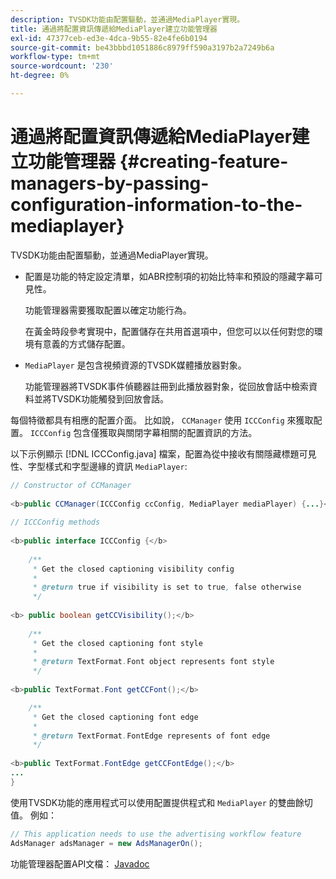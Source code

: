 ```yaml
---
description: TVSDK功能由配置驅動，並通過MediaPlayer實現。
title: 通過將配置資訊傳遞給MediaPlayer建立功能管理器
exl-id: 47377ceb-ed3e-4dca-9b55-82e4fe6b0194
source-git-commit: be43bbbd1051886c8979ff590a3197b2a7249b6a
workflow-type: tm+mt
source-wordcount: '230'
ht-degree: 0%

---
```


# 通過將配置資訊傳遞給MediaPlayer建立功能管理器 {#creating-feature-managers-by-passing-configuration-information-to-the-mediaplayer}

TVSDK功能由配置驅動，並通過MediaPlayer實現。

* 配置是功能的特定設定清單，如ABR控制項的初始比特率和預設的隱藏字幕可見性。

   功能管理器需要獲取配置以確定功能行為。

   在黃金時段參考實現中，配置儲存在共用首選項中，但您可以以任何對您的環境有意義的方式儲存配置。

* `MediaPlayer` 是包含視頻資源的TVSDK媒體播放器對象。

   功能管理器將TVSDK事件偵聽器註冊到此播放器對象，從回放會話中檢索資料並將TVSDK功能觸發到回放會話。

每個特徵都具有相應的配置介面。 比如說， `CCManager` 使用 `ICCConfig` 來獲取配置。 `ICCConfig` 包含僅獲取與關閉字幕相關的配置資訊的方法。

以下示例顯示 [!DNL ICCConfig.java] 檔案，配置為從中接收有關隱藏標題可見性、字型樣式和字型邊緣的資訊 `MediaPlayer`:

```java
// Constructor of CCManager 
 
<b>public CCManager(ICCConfig ccConfig, MediaPlayer mediaPlayer) {...}</b> 
  
// ICCConfig methods 
 
<b>public interface ICCConfig {</b> 
  
    /** 
     * Get the closed captioning visibility config 
     * 
     * @return true if visibility is set to true, false otherwise 
     */ 
    
<b> public boolean getCCVisibility();</b> 
  
    /** 
     * Get the closed captioning font style 
     * 
     * @return TextFormat.Font object represents font style 
     */ 
     
<b>public TextFormat.Font getCCFont();</b>

    /** 
     * Get the closed captioning font edge 
     * 
     * @return TextFormat.FontEdge represents of font edge 
     */ 
     
<b>public TextFormat.FontEdge getCCFontEdge();</b> 
... 
}
```

使用TVSDK功能的應用程式可以使用配置提供程式和 `MediaPlayer` 的雙曲餘切值。 例如：

```java
// This application needs to use the advertising workflow feature 
AdsManager adsManager = new AdsManagerOn();
```

功能管理器配置API文檔： [Javadoc](https://help.adobe.com/en_US/primetime/api/reference_implementation/android/javadoc/com/adobe/primetime/reference/config/package-summary.html)
